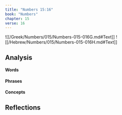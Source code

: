 ```yaml
---
title: "Numbers 15:16"
book: "Numbers"
chapter: 15
verse: 16
---
```

![[/Greek/Numbers/015/Numbers-015-016G.md#Text]]
![[/Hebrew/Numbers/015/Numbers-015-016H.md#Text]]

## Analysis

#### Words

#### Phrases

#### Concepts

## Reflections
